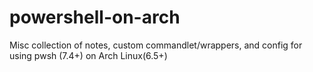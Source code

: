 # powershell-on-arch
Misc collection of notes, custom commandlet/wrappers, and config for using pwsh (7.4+) on Arch Linux(6.5+)
